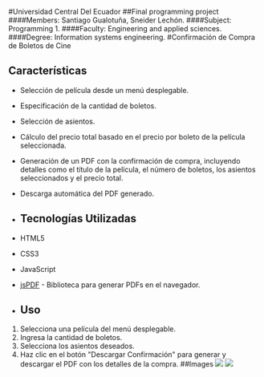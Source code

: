 #Universidad Central Del Ecuador
##Final programming project
####Members: Santiago Gualotuña, Sneider Lechón.
####Subject: Programming 1.
####Faculty: Engineering and applied sciences.
####Degree: Information systems engineering.
#Confirmación de Compra de Boletos de Cine

## Características

- Selección de película desde un menú desplegable.
- Especificación de la cantidad de boletos.
- Selección de asientos.
- Cálculo del precio total basado en el precio por boleto de la película seleccionada.
- Generación de un PDF con la confirmación de compra, incluyendo detalles como el título de la película, el número de boletos, los asientos seleccionados y el precio total.
- Descarga automática del PDF generado.
- ## Tecnologías Utilizadas

- HTML5
- CSS3
- JavaScript
- [jsPDF](https://github.com/parallax/jsPDF) - Biblioteca para generar PDFs en el navegador.
- ## Uso

1. Selecciona una película del menú desplegable.
2. Ingresa la cantidad de boletos.
3. Selecciona los asientos deseados.
4. Haz clic en el botón "Descargar Confirmación" para generar y descargar el PDF con los detalles de la compra.
##Images
![](![image](https://github.com/user-attachments/assets/d6e1c513-5601-4348-af43-e61af345a4b2)
)
![](![image](https://github.com/user-attachments/assets/e6c43258-173f-4a64-b510-3134e55e6afc)
)
